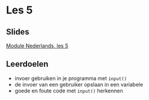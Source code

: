 # Les 5

## Slides

[Module Nederlands, les 5](https://slides.com/felienne/pidk-m1-l5a)

## Leerdoelen

* invoer gebruiken in je programma met `input()`
* de invoer van een gebruiker opslaan in een variabele
* goede en foute code met `input()` herkennen



